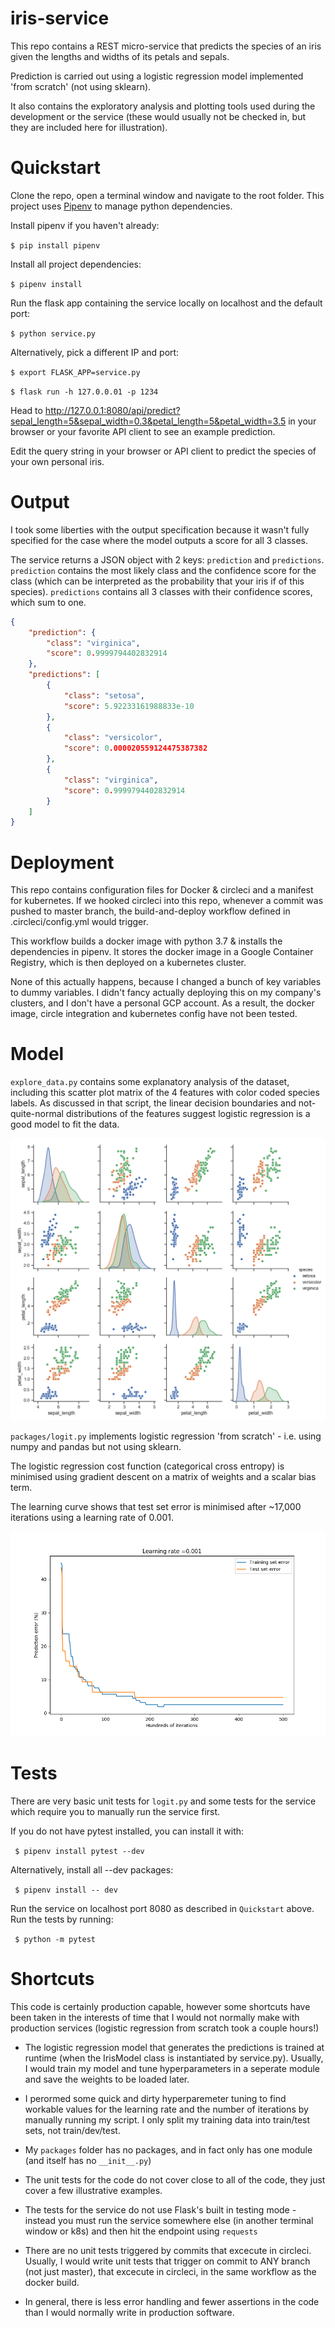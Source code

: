 # iris-service

This repo contains a REST micro-service that predicts the species of an iris given the lengths and widths of its petals and sepals.

Prediction is carried out using a logistic regression model implemented 'from scratch' (not using sklearn).

It also contains the exploratory analysis and plotting tools used during the development or the service (these would usually not be checked in, but they are included here for illustration).

# Quickstart

Clone the repo, open a terminal window and navigate to the root folder.
This project uses [Pipenv](https://github.com/pypa/pipenv) to manage python dependencies.

Install pipenv if you haven't already:

```$ pip install pipenv``` 

Install all project dependencies:

```$ pipenv install``` 

Run the flask app containing the service locally on localhost and the default port:

```$ python service.py``` 

Alternatively, pick a different IP and port:

```$ export FLASK_APP=service.py```


```$ flask run -h 127.0.0.01 -p 1234``` 

Head to http://127.0.0.1:8080/api/predict?sepal_length=5&sepal_width=0.3&petal_length=5&petal_width=3.5 in your browser or your favorite API client to see an example prediction.

Edit the query string in your browser or API client to predict the species of your own personal iris.

# Output

I took some liberties with the output specification because it wasn't fully specified for the case where the model outputs a score for all 3 classes.

The service returns a JSON object with 2 keys: `prediction` and `predictions`. `prediction` contains the most likely class and the confidence score for the class (which can be interpreted as the probability that your iris if of this species). `predictions` contains all 3 classes with their confidence scores, which sum to one.

```json
{
    "prediction": {
        "class": "virginica",
        "score": 0.9999794402832914
    },
    "predictions": [
        {
            "class": "setosa",
            "score": 5.92233161988833e-10
        },
        {
            "class": "versicolor",
            "score": 0.000020559124475387382
        },
        {
            "class": "virginica",
            "score": 0.9999794402832914
        }
    ]
}
```

# Deployment

This repo contains configuration files for Docker & circleci and a manifest for kubernetes.
If we hooked circleci into this repo, whenever a commit was pushed to master branch, the build-and-deploy workflow defined in .circleci/config.yml would trigger.

This workflow builds a docker image with python 3.7 & installs the dependencies in pipenv. It stores the docker image in a Google Container Registry, which is then deployed on a kubernetes cluster.

None of this actually happens, because I changed a bunch of key variables to dummy variables. I didn't fancy actually deploying this on my company's clusters, and I don't have a personal GCP account. As a result, the docker image, circle integration and kubernetes config have not been tested.

# Model

`explore_data.py` contains some explanatory analysis of the dataset, including this scatter plot matrix of the 4 features with color coded species labels. As discussed in that script, the linear decision boundaries and not-quite-normal distributions of the features suggest logistic regression is a good model to fit the data.

![scatter plot matrix of iris dataset](https://github.com/Edd-Rowe/iris-service/blob/master/images/scatter_matrix.png)

`packages/logit.py` implements logistic regression 'from scratch' - i.e. using numpy and pandas but not using sklearn.

The logistic regression cost function (categorical cross entropy) is minimised using gradient descent on a matrix of weights and a scalar bias term.

The learning curve shows that test set error is minimised after ~17,000 iterations using a learning rate of 0.001.

![learning curve of gradient descent](https://github.com/Edd-Rowe/iris-service/blob/master/images/learning_curve.png)

# Tests

There are very basic unit tests for `logit.py` and some tests for the service which require you to manually run the service first.

If you do not have pytest installed, you can install it with:

``` $ pipenv install pytest --dev```

Alternatively, install all --dev packages:

``` $ pipenv install -- dev```

Run the service on localhost port 8080 as described in `Quickstart` above. Run the tests by running:

``` $ python -m pytest```

# Shortcuts

This code is certainly production capable, however some shortcuts have been taken in the interests of time that I would not normally make with production services (logistic regression from scratch took a couple hours!)

- The logistic regression model that generates the predictions is trained at runtime (when the IrisModel class is instantiated by service.py). Usually, I would train my model and tune hyperparameters in a seperate module and save the weights to be loaded later.

- I perormed some quick and dirty hyperparemeter tuning to find workable values for the learning rate and the number of iterations by manually running my script. I only split my training data into train/test sets, not train/dev/test.

- My `packages` folder has no packages, and in fact only has one module (and itself has no `__init__.py`)

- The unit tests for the code do not cover close to all of the code, they just cover a few illustrative examples.

- The tests for the service do not use Flask's built in testing mode - instead you must run the service somewhere else (in another terminal window or k8s) and then hit the endpoint using `requests`

- There are no unit tests triggered by commits that excecute in circleci. Usually, I would write unit tests that trigger on commit to ANY branch (not just master), that excecute in circleci, in the same workflow as the docker build. 

- In general, there is less error handling and fewer assertions in the code than I would normally write in production software.
